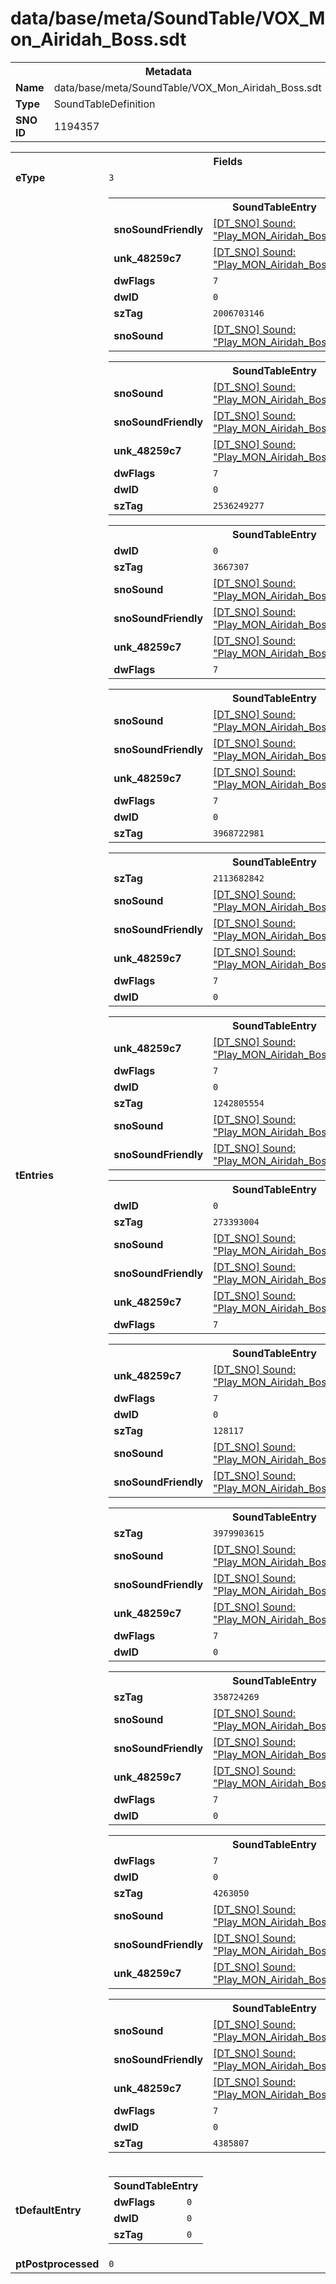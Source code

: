 <h1>data/base/meta/SoundTable/VOX_Mon_Airidah_Boss.sdt</h1><table><tr><th colspan="100%">Metadata</th></tr><tr><td><b>Name</b></td><td>data/base/meta/SoundTable/VOX_Mon_Airidah_Boss.sdt</td></tr><tr><td><b>Type</b></td><td>SoundTableDefinition</td></tr><tr><td><b>SNO ID</b></td><td>1194357</td></tr></table>

<table><tr><th colspan="100%">Fields</th></tr><tr><td><b>eType</b></td><td><code>3</code></td></tr><tr><td><b>tEntries</b></td><td><table><tr><th colspan="100%">SoundTableEntry</th></tr><tr><td><b>snoSoundFriendly</b></td><td><a href="..\Sound\Play_MON_Airidah_Boss_VOX_Cast_Wind.snd.md">[DT_SNO] Sound: "Play_MON_Airidah_Boss_VOX_Cast_Wind"</a></td></tr><tr><td><b>unk_48259c7</b></td><td><a href="..\Sound\Play_MON_Airidah_Boss_VOX_Cast_Wind.snd.md">[DT_SNO] Sound: "Play_MON_Airidah_Boss_VOX_Cast_Wind"</a></td></tr><tr><td><b>dwFlags</b></td><td><code>7</code></td></tr><tr><td><b>dwID</b></td><td><code>0</code></td></tr><tr><td><b>szTag</b></td><td><code>2006703146</code></td></tr><tr><td><b>snoSound</b></td><td><a href="..\Sound\Play_MON_Airidah_Boss_VOX_Cast_Wind.snd.md">[DT_SNO] Sound: "Play_MON_Airidah_Boss_VOX_Cast_Wind"</a></td></tr></table>


<table><tr><th colspan="100%">SoundTableEntry</th></tr><tr><td><b>snoSound</b></td><td><a href="..\Sound\Play_MON_Airidah_Boss_VOX_Cast_Lightning.snd.md">[DT_SNO] Sound: "Play_MON_Airidah_Boss_VOX_Cast_Lightning"</a></td></tr><tr><td><b>snoSoundFriendly</b></td><td><a href="..\Sound\Play_MON_Airidah_Boss_VOX_Cast_Lightning.snd.md">[DT_SNO] Sound: "Play_MON_Airidah_Boss_VOX_Cast_Lightning"</a></td></tr><tr><td><b>unk_48259c7</b></td><td><a href="..\Sound\Play_MON_Airidah_Boss_VOX_Cast_Lightning.snd.md">[DT_SNO] Sound: "Play_MON_Airidah_Boss_VOX_Cast_Lightning"</a></td></tr><tr><td><b>dwFlags</b></td><td><code>7</code></td></tr><tr><td><b>dwID</b></td><td><code>0</code></td></tr><tr><td><b>szTag</b></td><td><code>2536249277</code></td></tr></table>


<table><tr><th colspan="100%">SoundTableEntry</th></tr><tr><td><b>dwID</b></td><td><code>0</code></td></tr><tr><td><b>szTag</b></td><td><code>3667307</code></td></tr><tr><td><b>snoSound</b></td><td><a href="..\Sound\Play_MON_Airidah_Boss_VOX_Cast_Teleport.snd.md">[DT_SNO] Sound: "Play_MON_Airidah_Boss_VOX_Cast_Teleport"</a></td></tr><tr><td><b>snoSoundFriendly</b></td><td><a href="..\Sound\Play_MON_Airidah_Boss_VOX_Cast_Teleport.snd.md">[DT_SNO] Sound: "Play_MON_Airidah_Boss_VOX_Cast_Teleport"</a></td></tr><tr><td><b>unk_48259c7</b></td><td><a href="..\Sound\Play_MON_Airidah_Boss_VOX_Cast_Teleport.snd.md">[DT_SNO] Sound: "Play_MON_Airidah_Boss_VOX_Cast_Teleport"</a></td></tr><tr><td><b>dwFlags</b></td><td><code>7</code></td></tr></table>


<table><tr><th colspan="100%">SoundTableEntry</th></tr><tr><td><b>snoSound</b></td><td><a href="..\Sound\Play_MON_Airidah_Boss_VOX_Flinch.snd.md">[DT_SNO] Sound: "Play_MON_Airidah_Boss_VOX_Flinch"</a></td></tr><tr><td><b>snoSoundFriendly</b></td><td><a href="..\Sound\Play_MON_Airidah_Boss_VOX_Flinch.snd.md">[DT_SNO] Sound: "Play_MON_Airidah_Boss_VOX_Flinch"</a></td></tr><tr><td><b>unk_48259c7</b></td><td><a href="..\Sound\Play_MON_Airidah_Boss_VOX_Flinch.snd.md">[DT_SNO] Sound: "Play_MON_Airidah_Boss_VOX_Flinch"</a></td></tr><tr><td><b>dwFlags</b></td><td><code>7</code></td></tr><tr><td><b>dwID</b></td><td><code>0</code></td></tr><tr><td><b>szTag</b></td><td><code>3968722981</code></td></tr></table>


<table><tr><th colspan="100%">SoundTableEntry</th></tr><tr><td><b>szTag</b></td><td><code>2113682842</code></td></tr><tr><td><b>snoSound</b></td><td><a href="..\Sound\Play_MON_Airidah_Boss_VOX_Flinch.snd.md">[DT_SNO] Sound: "Play_MON_Airidah_Boss_VOX_Flinch"</a></td></tr><tr><td><b>snoSoundFriendly</b></td><td><a href="..\Sound\Play_MON_Airidah_Boss_VOX_Flinch.snd.md">[DT_SNO] Sound: "Play_MON_Airidah_Boss_VOX_Flinch"</a></td></tr><tr><td><b>unk_48259c7</b></td><td><a href="..\Sound\Play_MON_Airidah_Boss_VOX_Flinch.snd.md">[DT_SNO] Sound: "Play_MON_Airidah_Boss_VOX_Flinch"</a></td></tr><tr><td><b>dwFlags</b></td><td><code>7</code></td></tr><tr><td><b>dwID</b></td><td><code>0</code></td></tr></table>


<table><tr><th colspan="100%">SoundTableEntry</th></tr><tr><td><b>unk_48259c7</b></td><td><a href="..\Sound\Play_MON_Airidah_Boss_VOX_Flinch.snd.md">[DT_SNO] Sound: "Play_MON_Airidah_Boss_VOX_Flinch"</a></td></tr><tr><td><b>dwFlags</b></td><td><code>7</code></td></tr><tr><td><b>dwID</b></td><td><code>0</code></td></tr><tr><td><b>szTag</b></td><td><code>1242805554</code></td></tr><tr><td><b>snoSound</b></td><td><a href="..\Sound\Play_MON_Airidah_Boss_VOX_Flinch.snd.md">[DT_SNO] Sound: "Play_MON_Airidah_Boss_VOX_Flinch"</a></td></tr><tr><td><b>snoSoundFriendly</b></td><td><a href="..\Sound\Play_MON_Airidah_Boss_VOX_Flinch.snd.md">[DT_SNO] Sound: "Play_MON_Airidah_Boss_VOX_Flinch"</a></td></tr></table>


<table><tr><th colspan="100%">SoundTableEntry</th></tr><tr><td><b>dwID</b></td><td><code>0</code></td></tr><tr><td><b>szTag</b></td><td><code>273393004</code></td></tr><tr><td><b>snoSound</b></td><td><a href="..\Sound\Play_MON_Airidah_Boss_VOX_Flinch.snd.md">[DT_SNO] Sound: "Play_MON_Airidah_Boss_VOX_Flinch"</a></td></tr><tr><td><b>snoSoundFriendly</b></td><td><a href="..\Sound\Play_MON_Airidah_Boss_VOX_Flinch.snd.md">[DT_SNO] Sound: "Play_MON_Airidah_Boss_VOX_Flinch"</a></td></tr><tr><td><b>unk_48259c7</b></td><td><a href="..\Sound\Play_MON_Airidah_Boss_VOX_Flinch.snd.md">[DT_SNO] Sound: "Play_MON_Airidah_Boss_VOX_Flinch"</a></td></tr><tr><td><b>dwFlags</b></td><td><code>7</code></td></tr></table>


<table><tr><th colspan="100%">SoundTableEntry</th></tr><tr><td><b>unk_48259c7</b></td><td><a href="..\Sound\Play_MON_Airidah_Boss_VOX_Run.snd.md">[DT_SNO] Sound: "Play_MON_Airidah_Boss_VOX_Run"</a></td></tr><tr><td><b>dwFlags</b></td><td><code>7</code></td></tr><tr><td><b>dwID</b></td><td><code>0</code></td></tr><tr><td><b>szTag</b></td><td><code>128117</code></td></tr><tr><td><b>snoSound</b></td><td><a href="..\Sound\Play_MON_Airidah_Boss_VOX_Run.snd.md">[DT_SNO] Sound: "Play_MON_Airidah_Boss_VOX_Run"</a></td></tr><tr><td><b>snoSoundFriendly</b></td><td><a href="..\Sound\Play_MON_Airidah_Boss_VOX_Run.snd.md">[DT_SNO] Sound: "Play_MON_Airidah_Boss_VOX_Run"</a></td></tr></table>


<table><tr><th colspan="100%">SoundTableEntry</th></tr><tr><td><b>szTag</b></td><td><code>3979903615</code></td></tr><tr><td><b>snoSound</b></td><td><a href="..\Sound\Play_MON_Airidah_Boss_VOX_Stagger_Outro.snd.md">[DT_SNO] Sound: "Play_MON_Airidah_Boss_VOX_Stagger_Outro"</a></td></tr><tr><td><b>snoSoundFriendly</b></td><td><a href="..\Sound\Play_MON_Airidah_Boss_VOX_Stagger_Outro.snd.md">[DT_SNO] Sound: "Play_MON_Airidah_Boss_VOX_Stagger_Outro"</a></td></tr><tr><td><b>unk_48259c7</b></td><td><a href="..\Sound\Play_MON_Airidah_Boss_VOX_Stagger_Outro.snd.md">[DT_SNO] Sound: "Play_MON_Airidah_Boss_VOX_Stagger_Outro"</a></td></tr><tr><td><b>dwFlags</b></td><td><code>7</code></td></tr><tr><td><b>dwID</b></td><td><code>0</code></td></tr></table>


<table><tr><th colspan="100%">SoundTableEntry</th></tr><tr><td><b>szTag</b></td><td><code>358724269</code></td></tr><tr><td><b>snoSound</b></td><td><a href="..\Sound\Play_MON_Airidah_Boss_VOX_Stagger_Loop.snd.md">[DT_SNO] Sound: "Play_MON_Airidah_Boss_VOX_Stagger_Loop"</a></td></tr><tr><td><b>snoSoundFriendly</b></td><td><a href="..\Sound\Play_MON_Airidah_Boss_VOX_Stagger_Loop.snd.md">[DT_SNO] Sound: "Play_MON_Airidah_Boss_VOX_Stagger_Loop"</a></td></tr><tr><td><b>unk_48259c7</b></td><td><a href="..\Sound\Play_MON_Airidah_Boss_VOX_Stagger_Loop.snd.md">[DT_SNO] Sound: "Play_MON_Airidah_Boss_VOX_Stagger_Loop"</a></td></tr><tr><td><b>dwFlags</b></td><td><code>7</code></td></tr><tr><td><b>dwID</b></td><td><code>0</code></td></tr></table>


<table><tr><th colspan="100%">SoundTableEntry</th></tr><tr><td><b>dwFlags</b></td><td><code>7</code></td></tr><tr><td><b>dwID</b></td><td><code>0</code></td></tr><tr><td><b>szTag</b></td><td><code>4263050</code></td></tr><tr><td><b>snoSound</b></td><td><a href="..\Sound\Play_MON_Airidah_Boss_VOX_Stagger_Intro.snd.md">[DT_SNO] Sound: "Play_MON_Airidah_Boss_VOX_Stagger_Intro"</a></td></tr><tr><td><b>snoSoundFriendly</b></td><td><a href="..\Sound\Play_MON_Airidah_Boss_VOX_Stagger_Intro.snd.md">[DT_SNO] Sound: "Play_MON_Airidah_Boss_VOX_Stagger_Intro"</a></td></tr><tr><td><b>unk_48259c7</b></td><td><a href="..\Sound\Play_MON_Airidah_Boss_VOX_Stagger_Intro.snd.md">[DT_SNO] Sound: "Play_MON_Airidah_Boss_VOX_Stagger_Intro"</a></td></tr></table>


<table><tr><th colspan="100%">SoundTableEntry</th></tr><tr><td><b>snoSound</b></td><td><a href="..\Sound\Play_MON_Airidah_Boss_VOX_Stagger_Walk.snd.md">[DT_SNO] Sound: "Play_MON_Airidah_Boss_VOX_Stagger_Walk"</a></td></tr><tr><td><b>snoSoundFriendly</b></td><td><a href="..\Sound\Play_MON_Airidah_Boss_VOX_Stagger_Walk.snd.md">[DT_SNO] Sound: "Play_MON_Airidah_Boss_VOX_Stagger_Walk"</a></td></tr><tr><td><b>unk_48259c7</b></td><td><a href="..\Sound\Play_MON_Airidah_Boss_VOX_Stagger_Walk.snd.md">[DT_SNO] Sound: "Play_MON_Airidah_Boss_VOX_Stagger_Walk"</a></td></tr><tr><td><b>dwFlags</b></td><td><code>7</code></td></tr><tr><td><b>dwID</b></td><td><code>0</code></td></tr><tr><td><b>szTag</b></td><td><code>4385807</code></td></tr></table>


</td></tr><tr><td><b>tDefaultEntry</b></td><td><table><tr><th colspan="100%">SoundTableEntry</th></tr><tr><td><b>dwFlags</b></td><td><code>0</code></td></tr><tr><td><b>dwID</b></td><td><code>0</code></td></tr><tr><td><b>szTag</b></td><td><code>0</code></td></tr></table>

</td></tr><tr><td><b>ptPostprocessed</b></td><td><code>0</code></td></tr></table>

